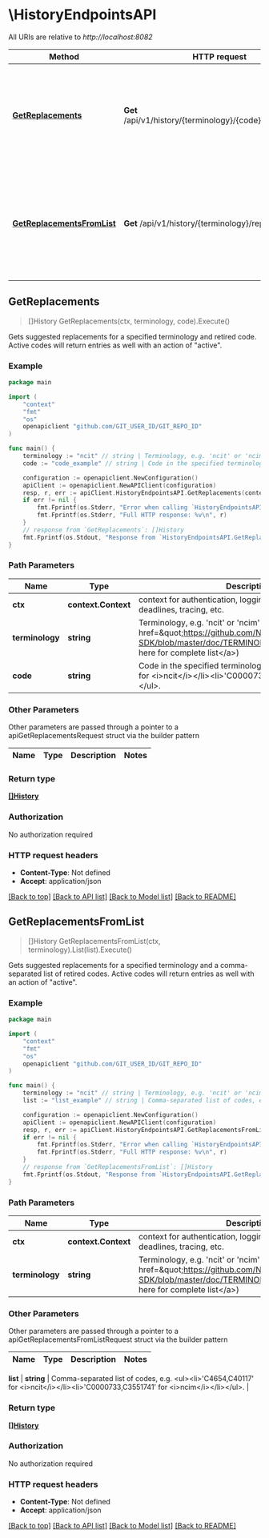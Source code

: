 # \HistoryEndpointsAPI

All URIs are relative to *http://localhost:8082*

Method | HTTP request | Description
------------- | ------------- | -------------
[**GetReplacements**](HistoryEndpointsAPI.md#GetReplacements) | **Get** /api/v1/history/{terminology}/{code}/replacements | Gets suggested replacements for a specified terminology and retired code. Active codes will return entries as well with an action of \&quot;active\&quot;.
[**GetReplacementsFromList**](HistoryEndpointsAPI.md#GetReplacementsFromList) | **Get** /api/v1/history/{terminology}/replacements | Gets suggested replacements for a specified terminology and a comma-separated list of retired codes.  Active codes will return entries as well with an action of \&quot;active\&quot;.



## GetReplacements

> []History GetReplacements(ctx, terminology, code).Execute()

Gets suggested replacements for a specified terminology and retired code. Active codes will return entries as well with an action of \"active\".

### Example

```go
package main

import (
	"context"
	"fmt"
	"os"
	openapiclient "github.com/GIT_USER_ID/GIT_REPO_ID"
)

func main() {
	terminology := "ncit" // string | Terminology, e.g. 'ncit' or 'ncim' (<a href=\"https://github.com/NCIEVS/evsrestapi-client-SDK/blob/master/doc/TERMINOLOGIES.md\">See here for complete list</a>)
	code := "code_example" // string | Code in the specified terminology, e.g. <ul><li>'C4654' for <i>ncit</i></li><li>'C0000733' for <i>ncim</i></li></ul>.

	configuration := openapiclient.NewConfiguration()
	apiClient := openapiclient.NewAPIClient(configuration)
	resp, r, err := apiClient.HistoryEndpointsAPI.GetReplacements(context.Background(), terminology, code).Execute()
	if err != nil {
		fmt.Fprintf(os.Stderr, "Error when calling `HistoryEndpointsAPI.GetReplacements``: %v\n", err)
		fmt.Fprintf(os.Stderr, "Full HTTP response: %v\n", r)
	}
	// response from `GetReplacements`: []History
	fmt.Fprintf(os.Stdout, "Response from `HistoryEndpointsAPI.GetReplacements`: %v\n", resp)
}
```

### Path Parameters


Name | Type | Description  | Notes
------------- | ------------- | ------------- | -------------
**ctx** | **context.Context** | context for authentication, logging, cancellation, deadlines, tracing, etc.
**terminology** | **string** | Terminology, e.g. &#39;ncit&#39; or &#39;ncim&#39; (&lt;a href&#x3D;\&quot;https://github.com/NCIEVS/evsrestapi-client-SDK/blob/master/doc/TERMINOLOGIES.md\&quot;&gt;See here for complete list&lt;/a&gt;) | 
**code** | **string** | Code in the specified terminology, e.g. &lt;ul&gt;&lt;li&gt;&#39;C4654&#39; for &lt;i&gt;ncit&lt;/i&gt;&lt;/li&gt;&lt;li&gt;&#39;C0000733&#39; for &lt;i&gt;ncim&lt;/i&gt;&lt;/li&gt;&lt;/ul&gt;. | 

### Other Parameters

Other parameters are passed through a pointer to a apiGetReplacementsRequest struct via the builder pattern


Name | Type | Description  | Notes
------------- | ------------- | ------------- | -------------



### Return type

[**[]History**](History.md)

### Authorization

No authorization required

### HTTP request headers

- **Content-Type**: Not defined
- **Accept**: application/json

[[Back to top]](#) [[Back to API list]](../README.md#documentation-for-api-endpoints)
[[Back to Model list]](../README.md#documentation-for-models)
[[Back to README]](../README.md)


## GetReplacementsFromList

> []History GetReplacementsFromList(ctx, terminology).List(list).Execute()

Gets suggested replacements for a specified terminology and a comma-separated list of retired codes.  Active codes will return entries as well with an action of \"active\".

### Example

```go
package main

import (
	"context"
	"fmt"
	"os"
	openapiclient "github.com/GIT_USER_ID/GIT_REPO_ID"
)

func main() {
	terminology := "ncit" // string | Terminology, e.g. 'ncit' or 'ncim' (<a href=\"https://github.com/NCIEVS/evsrestapi-client-SDK/blob/master/doc/TERMINOLOGIES.md\">See here for complete list</a>)
	list := "list_example" // string | Comma-separated list of codes, e.g. <ul><li>'C4654,C40117' for <i>ncit</i></li><li>'C0000733,C3551741' for <i>ncim</i></li></ul>.

	configuration := openapiclient.NewConfiguration()
	apiClient := openapiclient.NewAPIClient(configuration)
	resp, r, err := apiClient.HistoryEndpointsAPI.GetReplacementsFromList(context.Background(), terminology).List(list).Execute()
	if err != nil {
		fmt.Fprintf(os.Stderr, "Error when calling `HistoryEndpointsAPI.GetReplacementsFromList``: %v\n", err)
		fmt.Fprintf(os.Stderr, "Full HTTP response: %v\n", r)
	}
	// response from `GetReplacementsFromList`: []History
	fmt.Fprintf(os.Stdout, "Response from `HistoryEndpointsAPI.GetReplacementsFromList`: %v\n", resp)
}
```

### Path Parameters


Name | Type | Description  | Notes
------------- | ------------- | ------------- | -------------
**ctx** | **context.Context** | context for authentication, logging, cancellation, deadlines, tracing, etc.
**terminology** | **string** | Terminology, e.g. &#39;ncit&#39; or &#39;ncim&#39; (&lt;a href&#x3D;\&quot;https://github.com/NCIEVS/evsrestapi-client-SDK/blob/master/doc/TERMINOLOGIES.md\&quot;&gt;See here for complete list&lt;/a&gt;) | 

### Other Parameters

Other parameters are passed through a pointer to a apiGetReplacementsFromListRequest struct via the builder pattern


Name | Type | Description  | Notes
------------- | ------------- | ------------- | -------------

 **list** | **string** | Comma-separated list of codes, e.g. &lt;ul&gt;&lt;li&gt;&#39;C4654,C40117&#39; for &lt;i&gt;ncit&lt;/i&gt;&lt;/li&gt;&lt;li&gt;&#39;C0000733,C3551741&#39; for &lt;i&gt;ncim&lt;/i&gt;&lt;/li&gt;&lt;/ul&gt;. | 

### Return type

[**[]History**](History.md)

### Authorization

No authorization required

### HTTP request headers

- **Content-Type**: Not defined
- **Accept**: application/json

[[Back to top]](#) [[Back to API list]](../README.md#documentation-for-api-endpoints)
[[Back to Model list]](../README.md#documentation-for-models)
[[Back to README]](../README.md)

